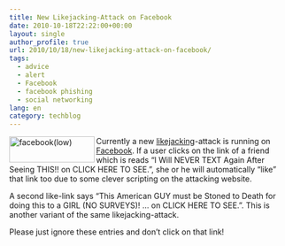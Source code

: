 ```yaml
---
title: New Likejacking-Attack on Facebook
date: 2010-10-18T22:22:00+00:00
layout: single
author_profile: true
url: 2010/10/18/new-likejacking-attack-on-facebook/
tags:
  - advice
  - alert
  - Facebook
  - facebook phishing
  - social networking
lang: en
category: techblog
---
```

[<img title="facebook(low)" border="0" alt="facebook(low)" align="left" src="http://lh6.ggpht.com/_vaUVXcmC3OI/TLzBnDxxclI/AAAAAAAACts/5TKBVuH3Uuk/facebook%28low%29_thumb%5B2%5D.jpg?imgmax=800" width="154" height="47" />](http://lh6.ggpht.com/_vaUVXcmC3OI/TLzBk1juFII/AAAAAAAACto/mR-eAiYavQk/s1600-h/facebook%28low%29%5B4%5D.jpg)Currently a new [likejacking](http://en.wikipedia.org/wiki/Likejacking)-attack is running on [Facebook](http://www.facebook.com/). If a user clicks on the link of a friend which is reads “I Will NEVER TEXT Again After Seeing THIS!! on CLICK HERE TO SEE.”, she or he will automatically “like” that link too due to some clever scripting on the attacking website.

A second like-link says “This American GUY must be Stoned to Death for doing this to a GIRL (NO SURVEYS)! … on CLICK HERE TO SEE.”. This is another variant of the same likejacking-attack.

Please just ignore these entries and don’t click on that link!